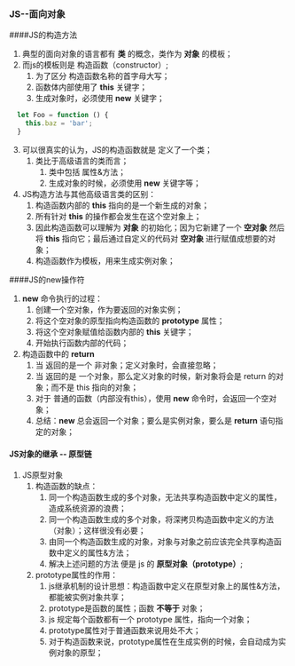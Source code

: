 ### JS--面向对象

####JS的构造方法

1. 典型的面向对象的语言都有 **类** 的概念，类作为 **对象** 的模板；
2. 而js的模板则是 构造函数（constructor）;
   1. 为了区分 构造函数名称的首字母大写；
   2. 函数体内部使用了 **this** 关键字；
   3. 生成对象时，必须使用 **new** 关键字；
```javascript
  let Foo = function () {
    this.baz = 'bar';
  }
```
3. 可以很真实的认为，JS的构造函数就是 定义了一个类；
   1. 类比于高级语言的类而言；
      1. 类中包括 属性&方法；
      2. 生成对象的时候，必须使用 **new** 关键字等；
4. JS构造方法与其他高级语言类的区别：
	1. 构造函数内部的 **this** 指向的是一个新生成的对象；
	2. 所有针对 **this** 的操作都会发生在这个空对象上；
	3. 因此构造函数可以理解为 **对象** 的初始化；因为它新建了一个 **空对象** 然后将 **this** 指向它；最后通过自定义的代码对 **空对象** 进行赋值成想要的对象；
	4. 构造函数作为模板，用来生成实例对象；

####JS的new操作符

1. **new** 命令执行的过程：
	1. 创建一个空对象，作为要返回的对象实例；
	2. 将这个空对象的原型指向构造函数的  **prototype**  属性；
	3. 将这个空对象赋值给函数内部的 **this** 关键字；
	4. 开始执行函数内部的代码；
2. 构造函数中的 **return**
	1. 当 返回的是一个 非对象；定义对象时，会直接忽略；
	2. 当 返回的是 一个对象，那么定义对象的时候，新对象将会是 return 的对象；而不是 this 指向的对象；
	3. 对于 普通的函数（内部没有this），使用 **new** 命令时，会返回一个空对象；
	4. 总结：**new** 总会返回一个对象；要么是实例对象，要么是 **return** 语句指定的对象；

#### JS对象的继承 -- 原型链

1. JS原型对象
	1. 构造函数的缺点：
		1. 同一个构造函数生成的多个对象，无法共享构造函数中定义的属性，造成系统资源的浪费；
		2. 同一个构造函数生成的多个对象，将深拷贝构造函数中定义的方法（对象）；这样很没有必要；
		3. 由同一个构造函数生成的对象，对象与对象之前应该完全共享构造函数中定义的属性&方法；
		4. 解决上述问题的方法 便是 js 的 **原型对象（prototype）**;
	2. prototype属性的作用：
		1. js继承机制的设计思想：构造函数中定义在原型对象上的属性&方法，都能被实例对象共享；
		2. prototype是函数的属性；函数 **不等于** 对象；
		3. js 规定每个函数都有一个 prototype 属性，指向一个对象；
		4. prototype属性对于普通函数来说用处不大；
		5. 对于构造函数来说，prototype属性在生成实例的时候，会自动成为实例对象的原型；


